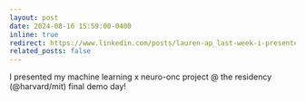 ```yaml
---
layout: post
date: 2024-08-16 15:59:00-0400
inline: true
redirect: https://www.linkedin.com/posts/lauren-ap_last-week-i-presented-my-ml-tumor-visualization-activity-7232824745463832577-HypZ?utm_source=share&utm_medium=member_desktop
related_posts: false
---
```


I presented my machine learning x neuro-onc project @ the residency (@harvard/mit) final demo day!
